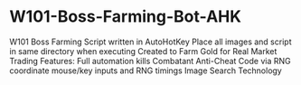 # W101-Boss-Farming-Bot-AHK
W101 Boss Farming Script written in AutoHotKey  Place all images and script in same directory when executing  Created to Farm Gold for Real Market Trading  Features:  Full automation kills  Combatant Anti-Cheat Code via RNG coordinate mouse/key inputs and RNG timings  Image Search Technology
